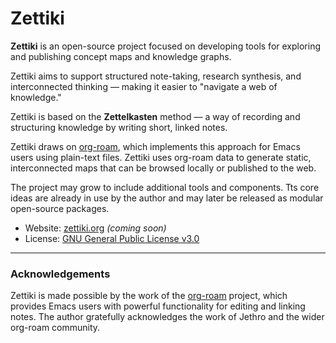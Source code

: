 # Zettiki

**Zettiki** is an open-source project focused on developing tools for exploring and publishing concept maps and knowledge graphs.

Zettiki aims to support structured note-taking, research synthesis, and interconnected thinking — making it easier to "navigate a web of knowledge."

Zettiki is based on the **Zettelkasten** method — a way of recording and structuring knowledge by writing short, linked notes.

Zettiki draws on [org-roam](https://www.orgroam.com/), which implements this approach for Emacs users using plain-text files. Zettiki uses org-roam data to generate static, interconnected maps that can be browsed locally or published to the web.

The project may grow to include additional tools and components. Tts core ideas are already in use by the author and may later be released as modular open-source packages.

- Website: [zettiki.org](https://zettiki.org) *(coming soon)*
- License: [GNU General Public License v3.0](https://www.gnu.org/licenses/gpl-3.0.html)

---

### Acknowledgements

Zettiki is made possible by the work of the [org-roam](https://www.orgroam.com/) project, which provides Emacs users with powerful functionality for editing and linking notes. The author gratefully acknowledges the work of Jethro and the wider org-roam community.
